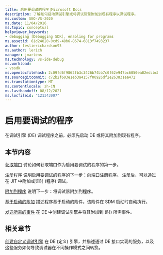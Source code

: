 ```yaml
---
title: 启用要调试的程序|Microsoft Docs
description: 了解如何启动调试引擎或将调试引擎附加到现有程序以调试程序。
ms.custom: SEO-VS-2020
ms.date: 11/04/2016
ms.topic: conceptual
helpviewer_keywords:
- debugging [Debugging SDK], enabling for programs
ms.assetid: 61d24820-0cd9-48b6-8674-6813f7493237
author: leslierichardson95
ms.author: lerich
manager: jmartens
ms.technology: vs-ide-debug
ms.workload:
- vssdk
ms.openlocfilehash: 2c09fd6f9862fb3c3426b74bb7c0f62e947bc6050ea02edcbc81990f283bee58
ms.sourcegitcommit: c72b2f603e1eb3a4157f00926df2e263831ea472
ms.translationtype: MT
ms.contentlocale: zh-CN
ms.lasthandoff: 08/12/2021
ms.locfileid: "121343007"
---
```

# <a name="enable-a-program-to-be-debugged"></a>启用要调试的程序
在调试引擎 (DE) 调试程序之前，必须先启动 DE 或将其附加到现有程序。

## <a name="in-this-section"></a>本节内容
 [获取端口](../../extensibility/debugger/getting-a-port.md) 讨论如何获取端口作为启用要调试的程序的第一步。

 [注册程序](../../extensibility/debugger/registering-the-program.md) 说明启用要调试的程序的下一步：向端口注册程序。 注册后，可以通过在 JIT 中附加或实时 (程序) 调试。

 [附加到程序](../../extensibility/debugger/attaching-to-the-program.md) 说明下一步：将调试器附加到程序。

 [基于启动的附加](../../extensibility/debugger/launch-based-attachment.md) 描述程序基于启动的附件，该附件在 SDM 启动时自动执行。

 [发送所需的事件](../../extensibility/debugger/sending-the-required-events.md) 在 DE 中创建调试引擎并将其附加到 (时) 所需事件。

## <a name="related-sections"></a>相关章节
 [创建自定义调试引擎](../../extensibility/debugger/creating-a-custom-debug-engine.md) 在 DE (定义) 引擎，并描述通过 DE 接口实现的服务，以及这些服务如何导致调试器在不同操作模式之间转换。
